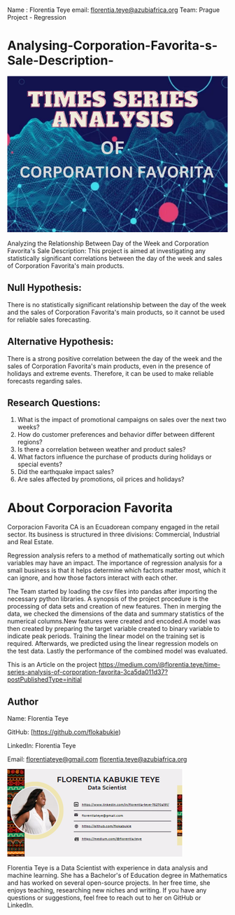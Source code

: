 # #
Name : Florentia Teye
email: florentia.teye@azubiafrica.org
Team: Prague
Project - Regression

# Analysing-Corporation-Favorita-s-Sale-Description-

![image](an1.png)

Analyzing the Relationship Between Day of the Week and Corporation Favorita's Sale Description: This project is aimed at investigating any statistically significant correlations between the day of the week and sales of Corporation Favorita's main products.

## Null Hypothesis: 
There is no statistically significant relationship between the day of the week and the sales of Corporation Favorita's main products, so it cannot be used for reliable sales forecasting.

## Alternative Hypothesis: 
There is a strong positive correlation between the day of the week and the sales of Corporation Favorita's main products, even in the presence of holidays and extreme events. Therefore, it can be used to make reliable forecasts regarding sales.

## Research Questions:

1. What is the impact of promotional campaigns on sales over the next two weeks?
2. How do customer preferences and behavior differ between different regions?
3. Is there a correlation between weather and product sales?
5. What factors influence the purchase of products during holidays or special events?
6. Did the earthquake impact sales?
7. Are sales affected by promotions, oil prices and holidays?

# About Corporacion Favorita
Corporacion Favorita CA is an Ecuadorean company engaged in the retail sector. Its business is structured in three divisions: Commercial, Industrial and Real Estate. 

Regression analysis refers to a method of mathematically sorting out which variables may have an impact. The importance of regression analysis for a small business is that it helps determine which factors matter most, which it can ignore, and how those factors interact with each other.

The Team started by loading the csv files into pandas after importing the necessary python libraries. 
A synopsis of the project procedure is the processing of data sets and creation of new features. 
Then in merging the data, we checked the dimensions of the data and summary statistics of the numerical columns.New features were created and encoded.A model was then created by preparing the target variable created to binary variable to indicate peak periods. 
Training the linear model on the training set is required. Afterwards, we predicted using the linear regression models on the test data. Lastly the performance of the combined model was evaluated.


This is an Article on the project 
https://medium.com/@florentia.teye/time-series-analysis-of-corporation-favorita-3ca5da011d37?postPublishedType=initial


 ## Author
 Name: Florentia Teye

GitHub: [https://github.com/flokabukie)

LinkedIn: Florentia Teye

Email: florentiateye@gmail.com florentia.teye@azubiafrica.org

 ![image](signature.png)


Florentia Teye is a Data Scientist with experience in data analysis and machine learning. She has a Bachelor's of Education degree in Mathematics and has worked on several open-source projects. In her free time, she enjoys teaching, researching new niches and writing. If you have any questions or suggestions, feel free to reach out to her on GitHub or LinkedIn.